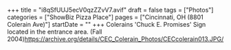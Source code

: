 +++
title = "i8qSfUUJ5ecV0qzZZvV7.avif"
draft = false
tags = ["Photos"]
categories = ["ShowBiz Pizza Place"]
pages = ["Cincinnati, OH (8801 Colerain Ave)"]
startDate = ""
+++
Colerains 'Chuck E. Promises' Sign located in the entrance area. (Fall 2004)https://archive.org/details/CEC_Colerain_Photos/CECcolerain013.JPG/
